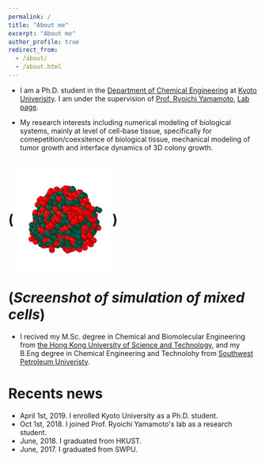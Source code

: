```yaml
---
permalink: /
title: "About me"
excerpt: "About me"
author_profile: true
redirect_from: 
  - /about/
  - /about.html
---
```


- I am a Ph.D. student in the [Department of Chemical Engineering](https://www.ch.t.kyoto-u.ac.jp/en?set_language=en) at [Kyoto Univerisity](https://www.kyoto-u.ac.jp/en/). I am under the supervision of [Prof. Ryoichi Yamamoto](http://www-tph.cheme.kyoto-u.ac.jp/index.pukiwiki.php?ry%2FFrontPage), [Lab page](http://www-tph.cheme.kyoto-u.ac.jp/en/).

- My research interests including numerical modeling of biological systems, mainly at level of cell-base tissue, specifically for comepetition/coexsitence of biological tissue, mechanical modeling of tumor growth and interface dynamics of 3D colony growth.


# (<img src="/images/eg.png" width = "200" height = "200" alt="eg" align=center />)
# (*Screenshot of simulation of mixed cells*)



- I recived my M.Sc. degree in Chemical and Biomolecular Engineering from [the Hong Kong University of Science and Technology](https://ust.hk), and my B.Eng degree in Chemical Engineering and Technolohy from [Southwest Petroleum Univeristy](https://www.swpu.edu.cn/en/).


Recents news
======
- April 1st, 2019. I enrolled Kyoto University as a Ph.D. student.
- Oct 1st, 2018. I joined Prof. Ryoichi Yamamoto's lab as a research student.
- June, 2018. I graduated from HKUST.
- June, 2017. I graduated from SWPU.
